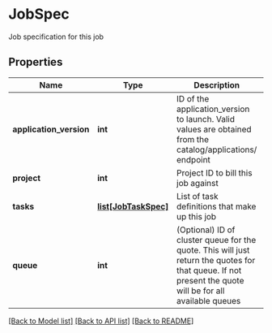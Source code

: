 # JobSpec

Job specification for this job
## Properties
Name | Type | Description | Notes
------------ | ------------- | ------------- | -------------
**application_version** | **int** | ID of the application_version to launch. Valid values are obtained from the catalog/applications/ endpoint | 
**project** | **int** | Project ID to bill this job against | [optional] 
**tasks** | [**list[JobTaskSpec]**](JobTaskSpec.md) | List of task definitions that make up this job | 
**queue** | **int** | (Optional) ID of cluster queue for the quote. This will just return the quotes for that queue. If not present the quote will be for all available queues | [optional] 

[[Back to Model list]](../README.md#documentation-for-models) [[Back to API list]](../README.md#documentation-for-api-endpoints) [[Back to README]](../README.md)


